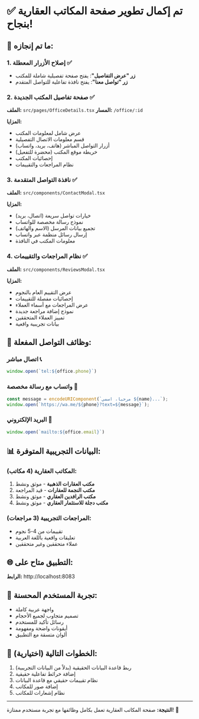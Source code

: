 # ✅ تم إكمال تطوير صفحة المكاتب العقارية بنجاح!

## 🎯 ما تم إنجازه:

### 1. إصلاح الأزرار المعطلة ✅
- **زر "عرض التفاصيل"**: يفتح صفحة تفصيلية شاملة للمكتب
- **زر "تواصل معنا"**: يفتح نافذة تفاعلية للتواصل المتقدم

### 2. صفحة تفاصيل المكتب الجديدة ✅
**الملف:** `src/pages/OfficeDetails.tsx`
**المسار:** `/office/:id`

**المزايا:**
- عرض شامل لمعلومات المكتب
- قسم معلومات الاتصال التفصيلية  
- أزرار التواصل المباشر (هاتف، بريد، واتساب)
- خريطة موقع المكتب (محضرة للتفعيل)
- إحصائيات المكتب
- نظام المراجعات والتقييمات

### 3. نافذة التواصل المتقدمة ✅
**الملف:** `src/components/ContactModal.tsx`

**المزايا:**
- خيارات تواصل سريعة (اتصال، بريد)
- نموذج رسالة مخصصة للواتساب
- تجميع بيانات المرسل (الاسم والهاتف)
- إرسال رسائل منظمة عبر واتساب
- معلومات المكتب في النافذة

### 4. نظام المراجعات والتقييمات ✅
**الملف:** `src/components/ReviewsModal.tsx`

**المزايا:**
- عرض التقييم العام بالنجوم
- إحصائيات مفصلة للتقييمات
- عرض المراجعات مع أسماء العملاء
- نموذج إضافة مراجعة جديدة
- تمييز العملاء المتحققين
- بيانات تجريبية واقعية

## 🚀 وظائف التواصل المفعلة:

### اتصال مباشر 📞
```javascript
window.open(`tel:${office.phone}`)
```

### واتساب مع رسالة مخصصة 💬
```javascript
const message = encodeURIComponent(`مرحباً، اسمي ${name}...`);
window.open(`https://wa.me/${phone}?text=${message}`);
```

### البريد الإلكتروني 📧
```javascript
window.open(`mailto:${office.email}`)
```

## 📊 البيانات التجريبية المتوفرة:

### المكاتب العقارية (4 مكاتب):
1. **مكتب العقارات الذهبية** - موثق ونشط
2. **مكتب النجمة للعقارات** - قيد المراجعة  
3. **مكتب الرافدين العقاري** - موثق ونشط
4. **مكتب دجلة للاستثمار العقاري** - موثق ونشط

### المراجعات التجريبية (3 مراجعات):
- تقييمات من 4-5 نجوم
- تعليقات واقعية باللغة العربية
- عملاء متحققين وغير متحققين

## 🌐 التطبيق متاح على:
**الرابط:** http://localhost:8083

## 📱 تجربة المستخدم المحسنة:
- واجهة عربية كاملة
- تصميم متجاوب لجميع الأحجام
- رسائل تأكيد للمستخدم  
- أيقونات واضحة ومفهومة
- ألوان متسقة مع التطبيق

## 🔄 الخطوات التالية (اختيارية):
1. ربط قاعدة البيانات الحقيقية (بدلاً من البيانات التجريبية)
2. إضافة خرائط تفاعلية حقيقية
3. نظام تقييمات حقيقي مع قاعدة البيانات
4. إضافة صور للمكاتب
5. نظام إشعارات للمكاتب

---
**النتيجة:** صفحة المكاتب العقارية تعمل بكامل وظائفها مع تجربة مستخدم ممتازة! 🎉